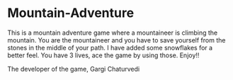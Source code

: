 # Mountain-Adventure
This is a mountain adventure game where a mountaineer is climbing the mountain. 
You are the mountaineer and you have to save yourself from the stones in the middle of your path. 
I have added some snowflakes for a better feel. 
You have 3 lives, ace the game by using those. 
Enjoy!!

The developer of the game,
Gargi Chaturvedi
